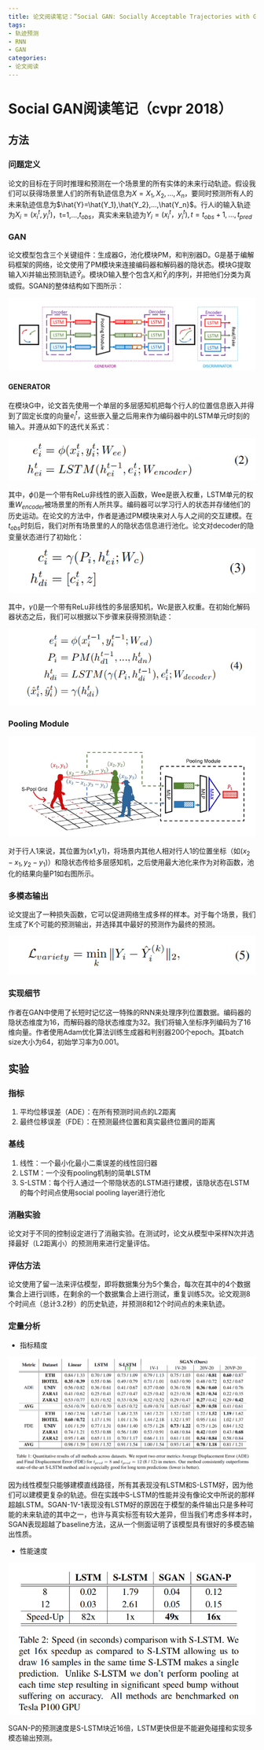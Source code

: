 ```yaml
---
title: 论文阅读笔记：”Social GAN: Socially Acceptable Trajectories with Generative Adversarial Networks“
tags: 
- 轨迹预测
- RNN
- GAN
categories:
- 论文阅读
---
```

# 	Social GAN阅读笔记（cvpr 2018）

## 方法

### 问题定义

论文的目标在于同时推理和预测在一个场景里的所有实体的未来行动轨迹。假设我们可以获得场景里人们的所有轨迹信息为$X=X_1,X_2,...,X_n$，要同时预测所有人的未来轨迹信息为$\hat{Y}=\hat{Y_1},\hat{Y_2},...,\hat{Y_n}$。行人i的输入轨迹为$X_i=(x^t_i,y^t_i)$，t=1,...,$t_{obs}$，真实未来轨迹为$Y_i=(x_i^t，y_i^t),t=t_{obs}+1,...,t_{pred}$

### GAN

论文模型包含三个关键组件：生成器G，池化模块PM，和判别器D。G是基于编解码框架的网络，论文使用了PM模块来连接编码器和解码器的隐状态。模块G提取输入Xi并输出预测轨迹$\hat{Y}_i$。模块D输入整个包含$X_i$和$\hat{Y}_i$的序列，并把他们分类为真或假。SGAN的整体结构如下图所示：

![image-20220102184313441](https://raw.githubusercontent.com/coelien/image-hosting/master/img/202201021843497.png)

#### GENERATOR

在模块G中，论文首先使用一个单层的多层感知机把每个行人的位置信息嵌入并得到了固定长度的向量$e^t_i$，这些嵌入量之后用来作为编码器中的LSTM单元t时刻的输入。并遵从如下的迭代关系式：

![image-20220102185147460](https://raw.githubusercontent.com/coelien/image-hosting/master/img/202201021851490.png)

其中，$\phi()$是一个带有ReLu非线性的嵌入函数，Wee是嵌入权重，LSTM单元的权重$W_{encoder}$被场景里的所有人所共享。编码器可以学习行人的状态并存储他们的历史运动。在论文的方法中，作者是通过PM模块来对人与人之间的交互建模。在$t_{obs}$时刻后，我们对所有场景里的人的隐状态信息进行池化。论文对decoder的隐变量状态进行了初始化：

![image-20220102190609514](https://raw.githubusercontent.com/coelien/image-hosting/master/img/202201021906545.png)

其中，$\gamma()$是一个带有ReLu非线性的多层感知机，Wc是嵌入权重。在初始化解码器状态之后，我们可以根据以下步骤来获得预测轨迹：

![image-20220102191015871](https://raw.githubusercontent.com/coelien/image-hosting/master/img/202201021910900.png)

### Pooling Module

![image-20220103155639067](https://raw.githubusercontent.com/coelien/image-hosting/master/img/202201031556153.png)

对于行人1来说，其位置为(x1,y1)，将场景内其他人相对行人1的位置坐标（如$(x_2-x_1,y_2-y_1)$）和隐状态传给多层感知机，之后使用最大池化来作为对称函数，池化的结果向量P1如右图所示。

### 多模态输出

论文提出了一种损失函数，它可以促进网络生成多样的样本。对于每个场景，我们生成了K个可能的预测输出，并选择其中最好的预测作为最终的预测。

![image-20220103162323082](https://raw.githubusercontent.com/coelien/image-hosting/master/img/202201031623105.png)

### 实现细节

作者在GAN中使用了长短时记忆这一特殊的RNN来处理序列位置数据。编码器的隐状态维度为16，而解码器的隐状态维度为32。我们将输入坐标序列编码为了16维向量。作者使用Adam优化算法训练生成器和判别器200个epoch。其batch size大小为64，初始学习率为0.001。

## 实验

### 指标

1. 平均位移误差（ADE）：在所有预测时间点的L2距离
2. 最终位移误差（FDE）：在预测最终位置和真实最终位置间的距离

### 基线

1. 线性：一个最小化最小二乘误差的线性回归器
2. LSTM：一个没有pooling机制的简单LSTM
3. S-LSTM：每个行人通过一个带隐状态的LSTM进行建模，该隐状态在LSTM的每个时间点使用social pooling layer进行池化

### 消融实验

论文对于不同的控制设定进行了消融实验。在测试时，论文从模型中采样N次并选择最好（L2距离小）的预测用来进行定量评估。

### 评估方法

论文使用了留一法来评估模型，即将数据集分为5个集合，每次在其中的4个数据集合上进行训练，在剩余的一个数据集合上进行测试，重复训练5次。论文观测8个时间点（总计3.2秒）的历史轨迹，并预测8和12个时间点的未来轨迹。

### 定量分析

- 指标精度

![image-20220103170421282](https://raw.githubusercontent.com/coelien/image-hosting/master/img/202201031704349.png)

因为线性模型只能够建模直线路径，所有其表现没有LSTM和S-LSTM好，因为他们可以建模更复杂的轨迹。但在实践中S-LSTM的性能并没有像论文中所说的那样超越LSTM。SGAN-1V-1表现没有LSTM好的原因在于模型的条件输出只是多种可能的未来轨迹的其中之一，也许与真实标签有较大差异，但当我们考虑多样本时，SGAN表现超越了baseline方法，这从一个侧面证明了该模型具有很好的多模态输出性质。

- 性能速度

<img src="https://raw.githubusercontent.com/coelien/image-hosting/master/img/202201031829832.png" alt="image-20220103182926796" style="zoom: 67%;" />

SGAN-P的预测速度是S-LSTM块近16倍，LSTM更快但是不能避免碰撞和实现多模态输出预测。

